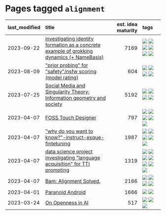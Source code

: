 # Pages tagged `alignment`

|last_modified|title|est. idea maturity|tags
|:---|:---|---:|:---|
|2023-09-22|[investigating identity formation as a concrete example of grokking dynamics (+ NameBasis)](../identity_grokking_dynamics.md)|7169|[![](https://img.shields.io/badge/tag-alignment-b7fb0)](../tags/alignment.md) [![](https://img.shields.io/badge/tag-experimental-6013c8)](../tags/experimental.md) [![](https://img.shields.io/badge/tag-interpretability-f76896)](../tags/interpretability.md) [![](https://img.shields.io/badge/tag-publication-e9b626)](../tags/publication.md) [![](https://img.shields.io/badge/tag-safety-0e5ec)](../tags/safety.md) [![](https://img.shields.io/badge/tag-wip-a68128)](../tags/wip.md)|
|2023-08-09|["prior probing" for "safety"/nsfw scoring (model rating)](../prior_probing.md)|604|[![](https://img.shields.io/badge/tag-alignment-b7fb0)](../tags/alignment.md) [![](https://img.shields.io/badge/tag-experimental-6013c8)](../tags/experimental.md) [![](https://img.shields.io/badge/tag-mechanistic_interpretability-3b18a)](../tags/mechanistic_interpretability.md) [![](https://img.shields.io/badge/tag-wip-a68128)](../tags/wip.md)|
|2023-07-25|[Social Media and Singularity Theory: Information geometry and society](../social_singularities.md)|5192|[![](https://img.shields.io/badge/tag-alignment-b7fb0)](../tags/alignment.md) [![](https://img.shields.io/badge/tag-information_geometry-b25b5)](../tags/information_geometry.md) [![](https://img.shields.io/badge/tag-philosophy-76bb24)](../tags/philosophy.md) [![](https://img.shields.io/badge/tag-publication-e9b626)](../tags/publication.md)|
|2023-04-07|[FOSS Touch Designer](../FOSS_touch_designer.md)|797|[![](https://img.shields.io/badge/tag-alignment-b7fb0)](../tags/alignment.md) [![](https://img.shields.io/badge/tag-animation-35d420)](../tags/animation.md) [![](https://img.shields.io/badge/tag-publicgood-77485f)](../tags/publicgood.md) [![](https://img.shields.io/badge/tag-tooling-d5ffe)](../tags/tooling.md) [![](https://img.shields.io/badge/tag-wip-a68128)](../tags/wip.md)|
|2023-04-07|["why do you want to know?"-instruct-esque-fintetuning](../whydoyouwantoknow.md)|1987|[![](https://img.shields.io/badge/tag-aiethics-a3de36)](../tags/aiethics.md) [![](https://img.shields.io/badge/tag-alignment-b7fb0)](../tags/alignment.md) [![](https://img.shields.io/badge/tag-dialogue-926797)](../tags/dialogue.md) [![](https://img.shields.io/badge/tag-models-6819c6)](../tags/models.md) [![](https://img.shields.io/badge/tag-wip-a68128)](../tags/wip.md)|
|2023-04-07|[data science project investigating "language acquisition" for TTI prompting](../tti_language_aqcuisition.md)|1319|[![](https://img.shields.io/badge/tag-alignment-b7fb0)](../tags/alignment.md) [![](https://img.shields.io/badge/tag-dataset-97a75e)](../tags/dataset.md) [![](https://img.shields.io/badge/tag-experimental-6013c8)](../tags/experimental.md) [![](https://img.shields.io/badge/tag-prompting-29349d)](../tags/prompting.md) [![](https://img.shields.io/badge/tag-publication-e9b626)](../tags/publication.md) [![](https://img.shields.io/badge/tag-publicgood-77485f)](../tags/publicgood.md) [![](https://img.shields.io/badge/tag-stability-e6ab9)](../tags/stability.md)|
|2023-04-07|[Bam: Alignment Solved.](../ezmode_alignment.md)|2166|[![](https://img.shields.io/badge/tag-alignment-b7fb0)](../tags/alignment.md) [![](https://img.shields.io/badge/tag-dataset-97a75e)](../tags/dataset.md) [![](https://img.shields.io/badge/tag-experimental-6013c8)](../tags/experimental.md) [![](https://img.shields.io/badge/tag-meta-cc5ed7)](../tags/meta.md)|
|2023-04-01|[Paranoid Android](../paranoid-android.md)|1666|[![](https://img.shields.io/badge/tag-alignment-b7fb0)](../tags/alignment.md) [![](https://img.shields.io/badge/tag-experimental-6013c8)](../tags/experimental.md)|
|2023-03-24|[On Openness in AI](../on_openness_in_ai.md)|517|[![](https://img.shields.io/badge/tag-alignment-b7fb0)](../tags/alignment.md) [![](https://img.shields.io/badge/tag-publication-e9b626)](../tags/publication.md) [![](https://img.shields.io/badge/tag-publicgood-77485f)](../tags/publicgood.md)|